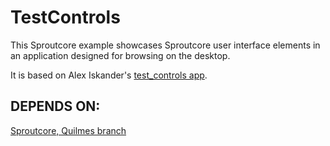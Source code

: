 TestControls
============

This Sproutcore example showcases Sproutcore user interface elements in
an application designed for browsing on the desktop.

It is based on Alex Iskander's [test_controls app](http://create.tpsitulsa.com/sc/test_controls.html).

DEPENDS ON:
-----------

[Sproutcore, Quilmes branch](http://github.com/sproutit/sproutcore/tree/quilmes)

